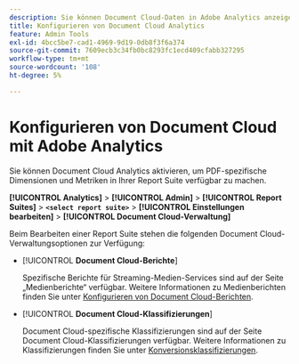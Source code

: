 ```yaml
---
description: Sie können Document Cloud-Daten in Adobe Analytics anzeigen
title: Konfigurieren von Document Cloud Analytics
feature: Admin Tools
exl-id: 4bcc5be7-cad1-4969-9d19-0db8f3f6a374
source-git-commit: 7609ecb3c34fb0bc8293fc1ecd409cfabb327295
workflow-type: tm+mt
source-wordcount: '108'
ht-degree: 5%

---
```


# Konfigurieren von Document Cloud mit Adobe Analytics

Sie können Document Cloud Analytics aktivieren, um PDF-spezifische Dimensionen und Metriken in Ihrer Report Suite verfügbar zu machen.

**[!UICONTROL Analytics]** > **[!UICONTROL Admin]** > **[!UICONTROL Report Suites]** > **`<select report suite>`** > **[!UICONTROL Einstellungen bearbeiten]** > **[!UICONTROL Document Cloud-Verwaltung]**

Beim Bearbeiten einer Report Suite stehen die folgenden Document Cloud-Verwaltungsoptionen zur Verfügung:

* [!UICONTROL **Document Cloud-Berichte**]

  Spezifische Berichte für Streaming-Medien-Services sind auf der Seite „Medienberichte“ verfügbar. Weitere Informationen zu Medienberichten finden Sie unter [Konfigurieren von Document Cloud-Berichten](/help/admin/admin/c-manage-report-suites/c-edit-report-suites/document-cloud-config.md).

* [!UICONTROL **Document Cloud-Klassifizierungen**]

  Document Cloud-spezifische Klassifizierungen sind auf der Seite Document Cloud-Klassifizierungen verfügbar. Weitere Informationen zu Klassifizierungen finden Sie unter [Konversionsklassifizierungen](/help/admin/admin/c-manage-report-suites/c-edit-report-suites/conversion-var-admin/conversion-classifications.md).
